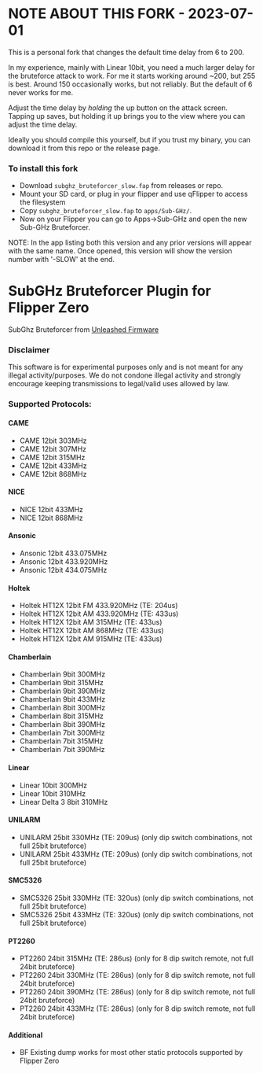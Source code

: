 # NOTE ABOUT THIS FORK - 2023-07-01

This is a personal fork that changes the default time delay from 6 to 200.

In my experience, mainly with Linear 10bit, you need a much larger delay for the bruteforce attack to work. For me it starts working around ~200, but 255 is best.  Around 150 occasionally works, but not reliably.  But the default of 6 never works for me.

Adjust the time delay by *holding* the up button on the attack screen. Tapping up saves, but holding it up brings you to the view where you can adjust the time delay.

Ideally you should compile this yourself, but if you trust my binary, you can download it from this repo or the release page.

### To install this fork
- Download `subghz_bruteforcer_slow.fap` from releases or repo.
- Mount your SD card, or plug in your flipper and use qFlipper to access the filesystem
- Copy `subghz_bruteforcer_slow.fap` to `apps/Sub-GHz/`.
- Now on your Flipper you can go to Apps->Sub-GHz and open the new Sub-GHz Bruteforcer.

NOTE: In the app listing both this version and any prior versions will appear with the same name.  Once opened, this version will show the version number with '-SLOW' at the end.


# SubGHz Bruteforcer Plugin for Flipper Zero

SubGhz Bruteforcer from [Unleashed Firmware](https://github.com/DarkFlippers/unleashed-firmware)

### Disclaimer

This software is for experimental purposes only and is not meant for any illegal activity/purposes.
We do not condone illegal activity and strongly encourage keeping transmissions to legal/valid uses allowed by law. 

### Supported Protocols:

#### CAME

- CAME 12bit 303MHz
- CAME 12bit 307MHz
- CAME 12bit 315MHz
- CAME 12bit 433MHz
- CAME 12bit 868MHz

#### NICE

- NICE 12bit 433MHz
- NICE 12bit 868MHz

#### Ansonic

- Ansonic 12bit 433.075MHz
- Ansonic 12bit 433.920MHz
- Ansonic 12bit 434.075MHz

#### Holtek

- Holtek HT12X 12bit FM 433.920MHz (TE: 204us)
- Holtek HT12X 12bit AM 433.920MHz (TE: 433us)
- Holtek HT12X 12bit AM 315MHz (TE: 433us)
- Holtek HT12X 12bit AM 868MHz (TE: 433us)
- Holtek HT12X 12bit AM 915MHz (TE: 433us)
#### Chamberlain

- Chamberlain 9bit 300MHz
- Chamberlain 9bit 315MHz
- Chamberlain 9bit 390MHz
- Chamberlain 9bit 433MHz
- Chamberlain 8bit 300MHz
- Chamberlain 8bit 315MHz
- Chamberlain 8bit 390MHz
- Chamberlain 7bit 300MHz
- Chamberlain 7bit 315MHz
- Chamberlain 7bit 390MHz

#### Linear

- Linear 10bit 300MHz
- Linear 10bit 310MHz
- Linear Delta 3 8bit 310MHz

#### UNILARM

- UNILARM 25bit 330MHz (TE: 209us) (only dip switch combinations, not full 25bit bruteforce)
- UNILARM 25bit 433MHz (TE: 209us) (only dip switch combinations, not full 25bit bruteforce)

#### SMC5326

- SMC5326 25bit 330MHz (TE: 320us) (only dip switch combinations, not full 25bit bruteforce)
- SMC5326 25bit 433MHz (TE: 320us) (only dip switch combinations, not full 25bit bruteforce)

#### PT2260

- PT2260 24bit 315MHz (TE: 286us) (only for 8 dip switch remote, not full 24bit bruteforce)
- PT2260 24bit 330MHz (TE: 286us) (only for 8 dip switch remote, not full 24bit bruteforce)
- PT2260 24bit 390MHz (TE: 286us) (only for 8 dip switch remote, not full 24bit bruteforce)
- PT2260 24bit 433MHz (TE: 286us) (only for 8 dip switch remote, not full 24bit bruteforce)

#### Additional

- BF Existing dump works for most other static protocols supported by Flipper Zero
